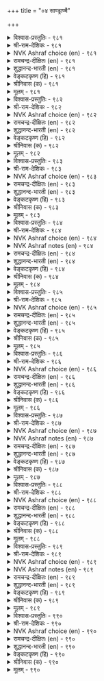 +++
title = "०४ साण्ड्राण्मै"

+++


<details><summary>विश्वास-प्रस्तुतिः - ९८१</summary>

कडन्ऎन्ब नल्लवै ऎल्लाम् कडन्अऱिन्दु  
साण्ड्राण्मै मेऱ्कॊळ् पवर्क्कु।      ९८१
</details>

<details><summary>श्री-राम-देशिकः - ९८१</summary>

अधिकारः ९९. विशिष्टगुणसम्पत्तिः  
युक्तमेतदिति ज्ञात्वा विशिष्टगुणशालिनाम् ।  
सहजास्तद्गुणास्तेषां भवेयुरिति शास्त्रिणः ॥ ९८१॥
</details>

<details><summary>NVK Ashraf choice (en) - ९८१</summary>

०९८१
All virtues are said to be natural to those
Who acquire character as a duty.
(P.S. Sundaram)
</details>

<details><summary>रामचन्द्र-दीक्षितः (en) - ९८१</summary>

981 kaṭaṉeṉpa nallavai ellām kaṭaṉaṟintu  
cāṉṟāṇmai mēṟkoḷ pavarkku.

981\. All virtues dwell in one who is alive to one’s nobility of conduct.  
</details>

<details><summary>शुद्धानन्द-भारती (en) - ९८१</summary>

1\. கடன்என்ப நல்லவை எல்லாம் கடன்அறிந்து  
சான்றாண்மை மேற்கொள் பவர்க்கு.  
All goodness is duty to them  
Who are dutiful and sublime.        981  
</details>

<details><summary>वेङ्कटकृष्ण (हि) - ९८१</summary>

981
जो सब गुण हैं पालते, समझ योग्य कर्तव्य ।  
उनकों अच्छे कार्य सब, सहज बने कर्तव्य ॥
</details>

<details><summary>श्रीनिवास (क) - ९८१</summary>

981. कर्तव्यवेनॆम्बुदन्नु अरितु सद्भाववन्नु पडॆदिरुववरिगॆ ऒळ्ळॆयदॆल्लवू सहजवाद क्रियॆयागिरुवुदॆन्दु
हेळुवरु.

</details>

<details><summary>मूलम् - ९८१</summary>

कडन्ऎन्ब नल्लवै ऎल्लाम् कडन्अऱिन्दु  
साण्ड्राण्मै मेऱ्कॊळ् पवर्क्कु।      ९८१
</details>

<details><summary>विश्वास-प्रस्तुतिः - ९८२</summary>

कुणनलम् साण्ड्रोर् नलने पिऱनलम्  
ऎन्नलत्तु उळ्ळदूउम् अण्ड्रु।       ९८२
</details>

<details><summary>श्री-राम-देशिकः - ९८२</summary>

आन्तरं गुणसौन्दर्यं स्यात्सौन्दर्यं महात्मनाम् ।  
बाह्यं शरीरसौन्दर्यं न सौन्दर्यपदेरितम् ॥ ९८२॥
</details>

<details><summary>NVK Ashraf choice (en) - ९८२</summary>

०९८२
No other goodness than good character
Is deemed good by the noble.
(N.V.K. Ashraf)
</details>

<details><summary>रामचन्द्र-दीक्षितः (en) - ९८२</summary>

982 kuṇanalam cāṉṟōr nalaṉē piṟanalam  
ennalattu uḷḷatūam aṉṟu.

982\. Good conduct is the virtue of the great; all other things are but dross.  
</details>

<details><summary>शुद्धानन्द-भारती (en) - ९८२</summary>

2\. குணநலம் சான்றோர் நலனே பிறநலம்  
எந்நலத்து உள்ளதூஉம் அன்று.  
Good in the great is character  
Than that there is nothing better.        982  
</details>

<details><summary>वेङ्कटकृष्ण (हि) - ९८२</summary>

982
गुण-श्रेष्ठता-लाभ ही, महापुरुष को श्रेय ।  
अन्य लाभ की प्राप्ति से, श्रेय न कुछ भी ज्ञेय ॥
</details>

<details><summary>श्रीनिवास (क) - ९८२</summary>

982. सज्जनर सुख बाळुवॆयॆन्नुवुदु अवर गुणद ऒळितिन्दले उण्टागुवुदु; मिक्क इन्द्रियगळिन्द बरुव सुख,
बरियु हॆसरिगॆ मात्र.

</details>

<details><summary>मूलम् - ९८२</summary>

कुणनलम् साण्ड्रोर् नलने पिऱनलम्  
ऎन्नलत्तु उळ्ळदूउम् अण्ड्रु।       ९८२
</details>

<details><summary>विश्वास-प्रस्तुतिः - ९८३</summary>

अन्बुनाण् ऒप्पुरवु कण्णोट्टम् वाय्मैयॊडु  
ऐन्दुसाल् ऊण्ड्रिय तूण्।       ९८३
</details>

<details><summary>श्री-राम-देशिकः - ९८३</summary>

उपकारप्रीतिलज्जासत्यदाक्षिण्यमित्यपि ।  
गुणाः पञ्च स्तम्भरूपाः श्रेष्ठ्यभारसमावहाः ॥ ९८३॥
</details>

<details><summary>NVK Ashraf choice (en) - ९८३</summary>

०९८३
The pillars of excellence are five:
Love, modesty, altruism, compassion, truthfulness.
(P.S. Sundaram)
</details>

<details><summary>रामचन्द्र-दीक्षितः (en) - ९८३</summary>

983 aṉpunāṇ oppuravu kaṇṇōṭṭam vāymaiyoṭu  
aintucālpu ūṉṟiya tūṇ.

983\. Love, modesty, impartiality, sympathy and truthfulness are the five pillars of nobility.  
</details>

<details><summary>शुद्धानन्द-भारती (en) - ९८३</summary>

3\. அன்புநாண் ஓப்புரவு கண்ணோட்டம் வாய்மையொடு  
ஐந்துசால்பு ஊன்றிய தூண்.  
Love, truth, regard, modesty, grace  
These five are virtue's resting place.        983  
</details>

<details><summary>वेङ्कटकृष्ण (हि) - ९८३</summary>

983
लोकोपकारिता, दया, प्रेम हया औ’ साँच ।  
सुगुणालय के थामते, खंभे हैं ये पाँच ॥
</details>

<details><summary>श्रीनिवास (क) - ९८३</summary>

983. प्रीति, विनयशीलतॆ, उपकार, प्रसन्नतॆ, सत्यशीलतॆयू सेरिद ऐदु गुणगळु, सद्भावनॆ ऎम्ब कट्टडवन्नु आधरिसि
निन्तिरुव आधारस्तम्भगळु.

</details>

<details><summary>मूलम् - ९८३</summary>

अन्बुनाण् ऒप्पुरवु कण्णोट्टम् वाय्मैयॊडु  
ऐन्दुसाल् ऊण्ड्रिय तूण्।       ९८३
</details>

<details><summary>विश्वास-प्रस्तुतिः - ९८४</summary>

कॊल्ला नलत्तदु नोन्मै पिऱर्दीमै  
सॊल्ला नलत्तदु साल्बु।       ९८४
</details>

<details><summary>श्री-राम-देशिकः - ९८४</summary>

अहिंसाधर्ममाश्रित्य तपस्तिष्ठति मुख्यतः ।  
परापकारवैमुख्यगुणः श्रेष्ठ्यमुपाश्रयेत् ॥ ९८४॥
</details>

<details><summary>NVK Ashraf choice (en) - ९८४</summary>

०९८४
The characteristic of penance is non-killing,
And that of goodness not speaking others’ faults.
(N.V.K. Ashraf)
</details>

<details><summary>NVK Ashraf notes (en) - ९८४</summary>

९८४. Compare with २६१: “The characteristic of penance lies in enduring hardships and harming no life” - (N.V.K. Ashraf)
</details>

<details><summary>रामचन्द्र-दीक्षितः (en) - ९८४</summary>

984 kollā nalattatu nōṉmai piṟartīmai  
collā nalattatu cālpu.

984\. Penance kills not, nobility slanders not.  
</details>

<details><summary>शुद्धानन्द-भारती (en) - ९८४</summary>

4\. கொல்லா நலத்தது நோன்மை பிறர்தீமை  
சொல்லா நலத்தது சால்பு.  
Not to kill is penance pure  
Not to slander virtue sure.        984  
</details>

<details><summary>वेङ्कटकृष्ण (हि) - ९८४</summary>

984
वध-निषेध-व्रत-लाभ ही, तप को रहा प्रधान ।  
पर-निंदा वर्जन रही, गुणपूर्णता महान ॥
</details>

<details><summary>श्रीनिवास (क) - ९८४</summary>

984. इतर प्राणिगळन्नु कॊल्लदिरुव ऒळ्ळॆय गुणवे तपस्सु; इतरर कॆडुकन्नु ऎत्ति आडदिरुव ऒळ्ळॆय गुणवे सद्भावनॆ.

</details>

<details><summary>मूलम् - ९८४</summary>

कॊल्ला नलत्तदु नोन्मै पिऱर्दीमै  
सॊल्ला नलत्तदु साल्बु।       ९८४
</details>

<details><summary>विश्वास-प्रस्तुतिः - ९८५</summary>

आट्रुवार् आट्रल् पणिदल् अदुसाण्ड्रोर्  
माट्रारै माट्रुम् पडै।       ९८५
</details>

<details><summary>श्री-राम-देशिकः - ९८५</summary>

कार्यसिद्धिसमर्थानां सामर्थ्यं विनयो मतः ।  
शत्रून् स्ववशमानेतुं विनयः कारणं भवेत् ॥ ९८५॥
</details>

<details><summary>NVK Ashraf choice (en) - ९८५</summary>

०९८५
Humility is the strength of the strong and the weapon
The wise use to conquer their foes.
(Satguru Subramuniyaswami)
</details>

<details><summary>रामचन्द्र-दीक्षितः (en) - ९८५</summary>

985 āṟṟuvār āṟṟal paṇital atucāṉṟōr  
māṟṟārai māṟṟum paṭai.

985\. Humility is the strength of the great. It is the weapon that disarms the foe.  
</details>

<details><summary>शुद्धानन्द-भारती (en) - ९८५</summary>

5\. ஆற்றுவார் ஆற்றல் பணிதல் அதுசான்றோர்  
மாற்றாரை மாற்றும் படை.  
Humility is valour's strength  
A force that averts foes at length.        985  
</details>

<details><summary>वेङ्कटकृष्ण (हि) - ९८५</summary>

985
विनयशीलता जो रही, बलवानों का सार ।  
है रिपु-रिपुता नाश-हित, सज्जन का हथियार ॥
</details>

<details><summary>श्रीनिवास (क) - ९८५</summary>

985. बलशालिगळ सामर्थ्यविरुवुदु अवरु तग्गि नडॆयुवुदरल्लि; अदु सज्जनरु तम्म हगॆगळन्नु परिवर्तिसुव
साधनवू हौदु.

</details>

<details><summary>मूलम् - ९८५</summary>

आट्रुवार् आट्रल् पणिदल् अदुसाण्ड्रोर्  
माट्रारै माट्रुम् पडै।       ९८५
</details>

<details><summary>विश्वास-प्रस्तुतिः - ९८६</summary>

साल्बिऱ्कुक् कट्टळै यादॆनिन् तोल्वि  
तुलैयल्लार् कण्णुम् कॊळल्।       ९८६
</details>

<details><summary>श्री-राम-देशिकः - ९८६</summary>

असामानेषु नीचेषु वर्तनं विनयेन यत् ।  
तन्महत्त्वं परिज्ञातुं निकषोपालतां व्रजेत् ॥ ९८६॥
</details>

<details><summary>NVK Ashraf choice (en) - ९८६</summary>

०९८६
The touchstone of goodness is to own
One's defeat even to inferiors.
(P.S. Sundaram)
</details>

<details><summary>रामचन्द्र-दीक्षितः (en) - ९८६</summary>

986 cālpiṟkuk kaṭṭaḷai yāteṉiṉ tōlvi  
tulaiyallār kaṇṇum koḷal.

986\. The touchstone of nobility is to accept defeat even at the hands of inferiors.  
</details>

<details><summary>शुद्धानन्द-भारती (en) - ९८६</summary>

6\. சால்பிற்குக் கட்டளை யாதெனில் தோல்வி  
துலையல்லார் கண்ணும் கொளல்.  
To bear repulse e'en from the mean  
Is the touch-stone of worthy men.        986  
</details>

<details><summary>वेङ्कटकृष्ण (हि) - ९८६</summary>

986
कौन कसौटी जो परख, जाने गुण-आगार ।  
है वह गुण जो मान ले, नीचों से भी हार ॥
</details>

<details><summary>श्रीनिवास (क) - ९८६</summary>

986. तमगॆ समानरल्लदवरल्लियू सोलन्नु स्वीकरिसुवुदु, सद्भावनॆयॆम्ब हॊन्निन गुणवन्नु अरियुव ऒरॆगल्लु.

</details>

<details><summary>मूलम् - ९८६</summary>

साल्बिऱ्कुक् कट्टळै यादॆनिन् तोल्वि  
तुलैयल्लार् कण्णुम् कॊळल्।       ९८६
</details>

<details><summary>विश्वास-प्रस्तुतिः - ९८७</summary>

इन्नासॆय् तार्क्कुम् इनियवे सॆय्याक्काल्  
ऎन्न पयत्तदो साल्बु।       ९८७
</details>

<details><summary>श्री-राम-देशिकः - ९८७</summary>

अपकर्तुर्नरस्यापि साह्यं न क्रियते यदि ।  
महत्वगुणवत्तपि तदा व्यर्था भवेत् सताम् ॥ ९८७॥
</details>

<details><summary>NVK Ashraf choice (en) - ९८७</summary>

०९८७
What good is that goodness if it does not return good
Even to those who cause evil? *
(P.S. Sundaram)
</details>

<details><summary>NVK Ashraf notes (en) - ९८७</summary>

९८७. Compare with ३१४. Punish an evil-doer by shaming him with a good deed.* - (P.S. Sundaram)
</details>

<details><summary>रामचन्द्र-दीक्षितः (en) - ९८७</summary>

987 iṉṉācey tārkkum iṉiyavē ceyyākkāl  
eṉṉa payattatō cālpu.

987\. What profits one’s nobility if good is not done even to those who do harm?  
</details>

<details><summary>शुद्धानन्द-भारती (en) - ९८७</summary>

7\. இன்னாசெய் தார்க்கும் இனியவே செய்யாக்கால்  
என்ன பயத்ததோ சால்பு.  
Of perfection what is the gain  
If it returns not joy for pain?        987  
</details>

<details><summary>वेङ्कटकृष्ण (हि) - ९८७</summary>

987
अपकारी को भी अगर, किया नहीं उपकार ।  
होता क्या उपयोग है, हो कर गुण-आगार ॥
</details>

<details><summary>श्रीनिवास (क) - ९८७</summary>

987. तमगॆ अहितवागि नडॆदुकॊण्डवरल्लियू हितवन्ने बयसदॆ होदरॆ अन्थ सद्भावनॆयिन्द एनु सार्थकतॆ इदॆ?

</details>

<details><summary>मूलम् - ९८७</summary>

इन्नासॆय् तार्क्कुम् इनियवे सॆय्याक्काल्  
ऎन्न पयत्तदो साल्बु।       ९८७
</details>

<details><summary>विश्वास-प्रस्तुतिः - ९८८</summary>

इन्मै ऒरुवऱ्कु इळिवण्ड्रु साल्बॆन्नुम्  
तिण्मै उण् डागप् पॆऱिन्।      ९८८
</details>

<details><summary>श्री-राम-देशिकः - ९८८</summary>

मगत्वरूपसत्त्वेन सहितानां महात्मनाम् ।  
लब्धं दारिद्र्यमप्येषां नापकर्षाय जायते ॥ ९८८॥
</details>

<details><summary>NVK Ashraf choice (en) - ९८८</summary>

०९८८
Poverty is no disgrace to one
Who has the strength called character.
(P.S. Sundaram), (V.V.S. Aiyar)
</details>

<details><summary>रामचन्द्र-दीक्षितः (en) - ९८८</summary>

988 iṉmai oruvaṟku iḷivaṉṟu cālpeṉṉum  
tiṇmaiuṇ ṭākap peṟiṉ.

988\. Poverty is no disgrace to one of enduring nobility.  
</details>

<details><summary>शुद्धानन्द-भारती (en) - ९८८</summary>

8\. இன்மை ஒருவற்கு இளிவன்று சால்புஎன்னும்  
திண்மைஉண் டாகப் பெறின்.  
No shame there is in poverty  
To one strong in good quality.        988  
</details>

<details><summary>वेङ्कटकृष्ण (हि) - ९८८</summary>

988
निर्धनता नर के लिये, होता नहिं अपमान ।  
यदि बल है जिसको कहें, सर्व गुणों की खान ॥
</details>

<details><summary>श्रीनिवास (क) - ९८८</summary>

988. ऒब्बनिगॆ सद्भावनॆयॆन्नुव बलवु बन्दाग, दारिद्र्यवु कूड अवमानकरवॆनिसुवुदिल्ल.

</details>

<details><summary>मूलम् - ९८८</summary>

इन्मै ऒरुवऱ्कु इळिवण्ड्रु साल्बॆन्नुम्  
तिण्मै उण् डागप् पॆऱिन्।      ९८८
</details>

<details><summary>विश्वास-प्रस्तुतिः - ९८९</summary>

ऊऴि पॆयरिनुम् ताम्बॆयरार् साण्ड्राण्मैक्कु  
आऴि ऎनप्पडु वार्।       ९८९
</details>

<details><summary>श्री-राम-देशिकः - ९८९</summary>

महत्वगुणरूपाब्धितीरतुल्यो महान् भुवि ।  
प्राप्ते प्रलयकालेऽपि शौथिल्यं न हि विन्दते ॥ ९८९॥
</details>

<details><summary>NVK Ashraf choice (en) - ९८९</summary>

०९८९
The depth of goodness is said to be the never changing attitude
In spite of ever changing fortunes.
(N.V.K. Ashraf)
</details>

<details><summary>NVK Ashraf notes (en) - ९८९</summary>

९८९: A difficult couplet to translate. Most translations follow Parimelazhagar’s view of taking ‘आऴि’ as sea shore and ‘ऊऴि पॆयरिनुम्’ as ‘even if a whelming sea breaks its bounds”. (P.S. Sundaram), therefore, translates this verse as “Seas may whelm, but men of character will stand like the shore”. However, the word ‘ऊऴि’ in general refers to ‘fate’ or ‘fortune’ and the word ‘आऴि’ to either ‘sea’ or ‘depth’. I have used these direct meanings to translate this couplet. Kalingar takes this interpretation. From Parimelazhagar’s standpoint, Sundaram’s translation may be improved like this: “Fortunes like seas may whelm, but men of character will remain unperturbed like the shore”.
</details>

<details><summary>रामचन्द्र-दीक्षितः (en) - ९८९</summary>

989 ūḻi peyariṉum tāmpeyarār cāṉṟāṇmaikku  
āḻi eṉappaṭu vār.

989\. The sea may recede but noble men will remain steadfast.  
</details>

<details><summary>शुद्धानन्द-भारती (en) - ९८९</summary>

9\. ஊழி பெயரினும் தாம்பெயரார் சான்றாண்மைக்கு  
ஆழி எனப்படு வார்.  
Aeons may change but not the seer  
Who is a sea of virtue pure.        989  
</details>

<details><summary>वेङ्कटकृष्ण (हि) - ९८९</summary>

989
गुण-सागर के कूल सम, जो मर्यादा-पाल ।  
मर्यादा छोड़े नहीं, यद्यपि युगान्त-काल ॥
</details>

<details><summary>श्रीनिवास (क) - ९८९</summary>

989. सद्भावनॆगळ कडलु ऎन्दॆनिसिकॊळ्ळुववरु, प्रळय काल बन्दरू तावु अचलरागि उळियुवरु.

</details>

<details><summary>मूलम् - ९८९</summary>

ऊऴि पॆयरिनुम् ताम्बॆयरार् साण्ड्राण्मैक्कु  
आऴि ऎनप्पडु वार्।       ९८९
</details>

<details><summary>विश्वास-प्रस्तुतिः - ९९०</summary>

साण्ड्रवर् साण्ड्राण्मै कुण्ड्रिन् इरुनिलन्दान्  
ताङ्गादु मन्नो पॊऱै।      ९९०
</details>

<details><summary>श्री-राम-देशिकः - ९९०</summary>

महात्मनां महत्वाख्यगुणो यदि लयं व्रजेत् ।  
सुविशाला मेदिनीयं भारं बोढं न शक्नुयात् ॥ ९९०॥
</details>

<details><summary>NVK Ashraf choice (en) - ९९०</summary>

०९९०
The earth will cease to bear its burden
If perfect men fall short of perfection.
(S. Maharajan), (G. Vanmikanathan)
</details>

<details><summary>रामचन्द्र-दीक्षितः (en) - ९९०</summary>

990 cāṉṟavar cāṉṟāṇmai kuṉṟiṉ irunilantāṉ  
tāṅkātu maṉṉō poṟai.

990\. Were the nobility of the noble to shrink, the vast firm earth would totter.  
</details>

<details><summary>शुद्धानन्द-भारती (en) - ९९०</summary>

10\. சான்றவர் சான்றாண்மை குன்றின் இருநிலம்தான்  
தாங்காது மன்னோ பொறை.  
The world will not more bear its weight  
If from high virtue fall the great.        990  
</details>

<details><summary>वेङ्कटकृष्ण (हि) - ९९०</summary>

990
घटता है गुण-पूर्ण का, यदि गुण का आगार ।  
तो विस्तृत संसार भी, ढो सकता नहिं भार ॥
</details>

<details><summary>श्रीनिवास (क) - ९९०</summary>

990. सज्जनर सद्भावनॆयु कुन्दिदरॆ, विस्तारवाद भूमियु कूड तन्न भारवन्नु ताळिकॊळ्ळलारदु.
</details>

<details><summary>मूलम् - ९९०</summary>

साण्ड्रवर् साण्ड्राण्मै कुण्ड्रिन् इरुनिलन्दान्  
ताङ्गादु मन्नो पॊऱै।      ९९०
</details>
